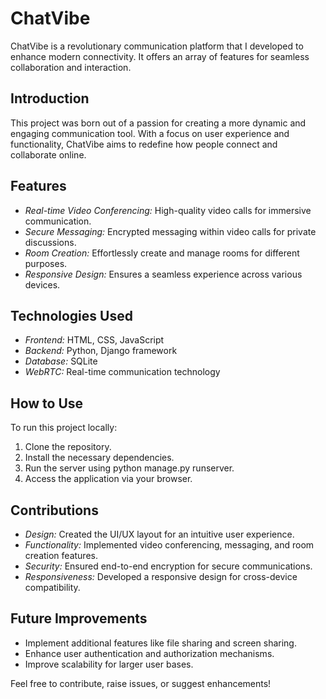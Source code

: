 # ChatVibe

ChatVibe is a revolutionary communication platform that I developed to enhance modern connectivity. It offers an array of features for seamless collaboration and interaction.

## Introduction

This project was born out of a passion for creating a more dynamic and engaging communication tool. With a focus on user experience and functionality, ChatVibe aims to redefine how people connect and collaborate online.

## Features

- *Real-time Video Conferencing:* High-quality video calls for immersive communication.
- *Secure Messaging:* Encrypted messaging within video calls for private discussions.
- *Room Creation:* Effortlessly create and manage rooms for different purposes.
- *Responsive Design:* Ensures a seamless experience across various devices.

## Technologies Used

- *Frontend:* HTML, CSS, JavaScript
- *Backend:* Python, Django framework
- *Database:* SQLite
- *WebRTC:* Real-time communication technology

## How to Use

To run this project locally:

1. Clone the repository.
2. Install the necessary dependencies.
3. Run the server using python manage.py runserver.
4. Access the application via your browser.

## Contributions

- *Design:* Created the UI/UX layout for an intuitive user experience.
- *Functionality:* Implemented video conferencing, messaging, and room creation features.
- *Security:* Ensured end-to-end encryption for secure communications.
- *Responsiveness:* Developed a responsive design for cross-device compatibility.

## Future Improvements

- Implement additional features like file sharing and screen sharing.
- Enhance user authentication and authorization mechanisms.
- Improve scalability for larger user bases.


Feel free to contribute, raise issues, or suggest enhancements!
